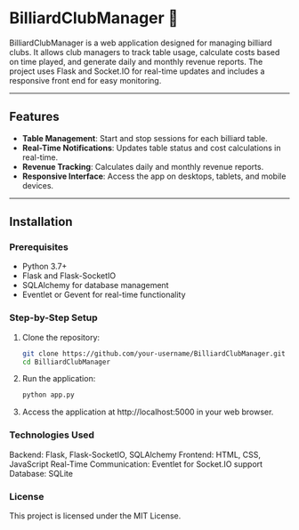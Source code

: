 # BilliardClubManager 🎱

BilliardClubManager is a web application designed for managing billiard clubs. It allows club managers to track table usage, calculate costs based on time played, and generate daily and monthly revenue reports. The project uses Flask and Socket.IO for real-time updates and includes a responsive front end for easy monitoring.

---

## Features

- **Table Management**: Start and stop sessions for each billiard table.
- **Real-Time Notifications**: Updates table status and cost calculations in real-time.
- **Revenue Tracking**: Calculates daily and monthly revenue reports.
- **Responsive Interface**: Access the app on desktops, tablets, and mobile devices.

---

## Installation

### Prerequisites

- Python 3.7+
- Flask and Flask-SocketIO
- SQLAlchemy for database management
- Eventlet or Gevent for real-time functionality

### Step-by-Step Setup

1. Clone the repository:

   ```bash
   git clone https://github.com/your-username/BilliardClubManager.git
   cd BilliardClubManager
2. Run the application:

   ```bash
   python app.py
3. Access the application at http://localhost:5000 in your web browser.

### Technologies Used
Backend: Flask, Flask-SocketIO, SQLAlchemy
Frontend: HTML, CSS, JavaScript
Real-Time Communication: Eventlet for Socket.IO support
Database: SQLite 

### License
This project is licensed under the MIT License.

